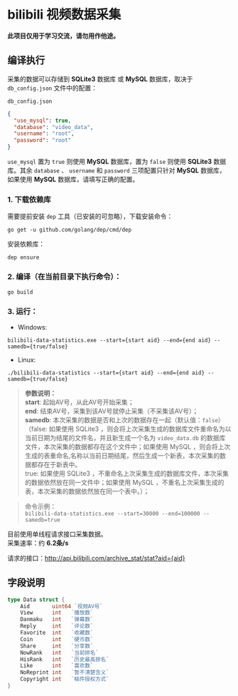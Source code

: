 # bilibili 视频数据采集

**此项目仅用于学习交流，请勿用作他途。**

## 编译执行

采集的数据可以存储到 **SQLite3** 数据库 或 **MySQL** 数据库，取决于 `db_config.json` 文件中的配置： 
 
`db_config.json`

```json
{
  "use_mysql": true,
  "database": "video_data",
  "username": "root",
  "password": "root"
}
```

`use_mysql` 置为 `true` 则使用 **MySQL** 数据库，置为 `false` 则使用 **SQLite3** 数据库。其余 `database` 、 `username` 和 `password` 三项配置只针对 **MySQL** 数据库，如果使用 **MySQL** 数据库，请填写正确的配置。 

### 1. 下载依赖库  

需要提前安装 `dep` 工具（已安装的可忽略），下载安装命令：

```shell
go get -u github.com/golang/dep/cmd/dep
```

安装依赖库：

```shell
dep ensure
```

### 2. 编译（在当前目录下执行命令）：  

```shell
go build
```

### 3. 运行：

- Windows:

```shell
bilibili-data-statistics.exe --start={start aid} --end={end aid} --samedb={true/false}
```

- Linux:

```shell
./bilibili-data-statistics --start={start aid} --end={end aid} --samedb={true/false}
```

> **参数说明：**  
**start**: 起始AV号，从此AV号开始采集；  
**end**: 结束AV号，采集到该AV号就停止采集（不采集该AV号）；  
**samedb**: 本次采集的数据是否和上次的数据存在一起（默认值：`false`）  
（false: 如果使用 SQLite3 ，则会将上次采集生成的数据库文件重命名为以当前日期为结尾的文件名，并且新生成一个名为 `video_data.db` 的数据库文件，本次采集的数据都存在这个文件中；如果使用 MySQL ，则会将上次生成的表重命名,名称以当前日期结尾，然后生成一个新表，本次采集的数据都存在于新表中。  
true: 如果使用 SQLite3 ，不重命名上次采集生成的数据库文件，本次采集的数据依然放在同一文件中；如果使用 MySQL ，不重名上次采集生成的表，本次采集的数据依然放在同一个表中。）；  

> 命令示例：  
`bilibili-data-statistics.exe --start=30000 --end=100000 --samedb=true`

目前使用单线程请求接口采集数据。  
采集速率：约 **6.2条/s**

请求的接口：http://api.bilibili.com/archive_stat/stat?aid={aid}

## 字段说明

```go
type Data struct {
	Aid       uint64 `视频AV号`
	View      int   `播放数`
	Danmaku   int   `弹幕数`
	Reply     int   `评论数`
	Favorite  int   `收藏数`
	Coin      int   `硬币数`
	Share     int   `分享数`
	NowRank   int   `当前排名`
	HisRank   int   `历史最高排名`
	Like      int   `喜欢数`
	NoReprint int   `暂不清楚含义`
	Copyright int   `稿件授权方式`
}
```
